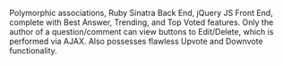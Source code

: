 Polymorphic associations, Ruby Sinatra Back End, jQuery JS Front End, complete with Best Answer, Trending, and Top Voted features. Only the author of a question/comment can view buttons to Edit/Delete, which is performed via AJAX. Also possesses flawless Upvote and Downvote functionality.
